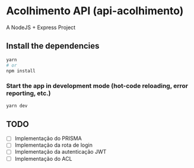 # Acolhimento API (api-acolhimento)

A NodeJS + Express Project

## Install the dependencies
```bash
yarn
# or
npm install
```

### Start the app in development mode (hot-code reloading, error reporting, etc.)
```bash
yarn dev
```

## TODO

 - [ ] Implementação do PRISMA
 - [ ] Implementação da rota de login
 - [ ] Implementação da autenticação JWT
 - [ ] Implementação do ACL